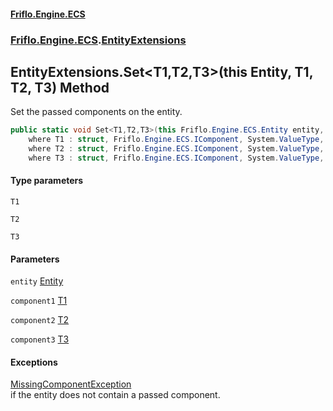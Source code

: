 #### [Friflo.Engine.ECS](index.md 'index')
### [Friflo.Engine.ECS](Friflo.Engine.ECS.md 'Friflo.Engine.ECS').[EntityExtensions](EntityExtensions.md 'Friflo.Engine.ECS.EntityExtensions')

## EntityExtensions.Set<T1,T2,T3>(this Entity, T1, T2, T3) Method

Set the passed components on the entity.

```csharp
public static void Set<T1,T2,T3>(this Friflo.Engine.ECS.Entity entity, in T1 component1, in T2 component2, in T3 component3)
    where T1 : struct, Friflo.Engine.ECS.IComponent, System.ValueType, System.ValueType
    where T2 : struct, Friflo.Engine.ECS.IComponent, System.ValueType, System.ValueType
    where T3 : struct, Friflo.Engine.ECS.IComponent, System.ValueType, System.ValueType;
```
#### Type parameters

<a name='Friflo.Engine.ECS.EntityExtensions.Set_T1,T2,T3_(thisFriflo.Engine.ECS.Entity,T1,T2,T3).T1'></a>

`T1`

<a name='Friflo.Engine.ECS.EntityExtensions.Set_T1,T2,T3_(thisFriflo.Engine.ECS.Entity,T1,T2,T3).T2'></a>

`T2`

<a name='Friflo.Engine.ECS.EntityExtensions.Set_T1,T2,T3_(thisFriflo.Engine.ECS.Entity,T1,T2,T3).T3'></a>

`T3`
#### Parameters

<a name='Friflo.Engine.ECS.EntityExtensions.Set_T1,T2,T3_(thisFriflo.Engine.ECS.Entity,T1,T2,T3).entity'></a>

`entity` [Entity](Entity.md 'Friflo.Engine.ECS.Entity')

<a name='Friflo.Engine.ECS.EntityExtensions.Set_T1,T2,T3_(thisFriflo.Engine.ECS.Entity,T1,T2,T3).component1'></a>

`component1` [T1](EntityExtensions.Set_T1,T2,T3_(thisEntity,T1,T2,T3).md#Friflo.Engine.ECS.EntityExtensions.Set_T1,T2,T3_(thisFriflo.Engine.ECS.Entity,T1,T2,T3).T1 'Friflo.Engine.ECS.EntityExtensions.Set<T1,T2,T3>(this Friflo.Engine.ECS.Entity, T1, T2, T3).T1')

<a name='Friflo.Engine.ECS.EntityExtensions.Set_T1,T2,T3_(thisFriflo.Engine.ECS.Entity,T1,T2,T3).component2'></a>

`component2` [T2](EntityExtensions.Set_T1,T2,T3_(thisEntity,T1,T2,T3).md#Friflo.Engine.ECS.EntityExtensions.Set_T1,T2,T3_(thisFriflo.Engine.ECS.Entity,T1,T2,T3).T2 'Friflo.Engine.ECS.EntityExtensions.Set<T1,T2,T3>(this Friflo.Engine.ECS.Entity, T1, T2, T3).T2')

<a name='Friflo.Engine.ECS.EntityExtensions.Set_T1,T2,T3_(thisFriflo.Engine.ECS.Entity,T1,T2,T3).component3'></a>

`component3` [T3](EntityExtensions.Set_T1,T2,T3_(thisEntity,T1,T2,T3).md#Friflo.Engine.ECS.EntityExtensions.Set_T1,T2,T3_(thisFriflo.Engine.ECS.Entity,T1,T2,T3).T3 'Friflo.Engine.ECS.EntityExtensions.Set<T1,T2,T3>(this Friflo.Engine.ECS.Entity, T1, T2, T3).T3')

#### Exceptions

[MissingComponentException](MissingComponentException.md 'Friflo.Engine.ECS.MissingComponentException')  
if the entity does not contain a passed component.